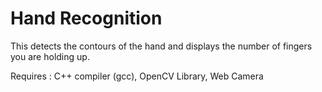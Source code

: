Hand Recognition
=================

This detects the contours of the hand and displays the number of fingers you are holding up.

Requires : C++ compiler (gcc),
           OpenCV Library,
           Web Camera
